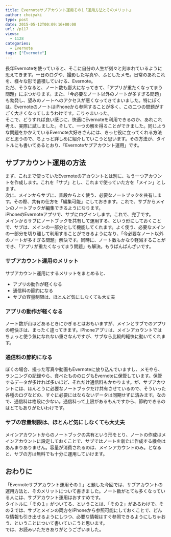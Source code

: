 ```yaml
---
title: Evernoteサブアカウント運用その1「運用方法とそのメリット」
author: choiyaki
type: post
date: 2015-05-12T00:09:16+00:00
url: /p117
views:
  - 1128
categories:
  - Evernote
tags: ["Evernote"]
---
```

長年Evernoteを使っていると、そこに自分の人生が刻々と刻まれているように思えてきます。一日のログや、撮影した写真や、ふとしたメモ。日常のあれこれを、様々な形で蓄積していける、Evernote。  
ただ、そうなると、ノート数も膨大になってきて、「アプリが重たくなってまう問題」にぶつかります。また、「今必要なノート以外のノートが多すぎる問題」も勃発し、望みのノートへのアクセスが悪くなってきてまいました。特にぼくは、EvernoteのノートはiPhoneから参照することが多く、この二つの問題がすごく大きくなってしまうわけです。こりゃまいった。  
そこで、どうすれば良い感じに、快適にEvernoteを利用できるのか、あれこれ考え、実際に試しました。そして、一つの解を得ることができました。同じような問題をかかえているEvernote大好きさんには、きっと役に立ってくれる方法だと思うので、ちょっと詳しめに紹介していこうと思います。その方法が、タイトルにも書いてあるとおり、「Evernoteサブアカウント運用」です。

## サブアカウント運用の方法

まず、これまで使っていたEvernoteのアカウントとは別に、もう一つアカウントを作成します。これを「サブ」とし、これまで使っていた方を「メイン」とします。  
次に、メインからサブに、普段からよく使う、必要なノートブックを共有します。その際、共有の仕方を「編集可能」にしておきます。これで、サブからメインのノートブックが編集できるようになります。  
iPhoneのEvernoteアプリで、サブにログインします。これで、完了です。  
メインからサブにノートブックを共有して運用する、という形にしておくことで、サブは、メインの一部分として機能してくれます。よく使う、必要なメインの一部分を切り離して利用することができるようになり、「今必要なノート以外のノートが多すぎる問題」解決です。同時に、ノート数もかなり軽減することができ、「アプリが重たくなってまう問題」も解決。もうばんばんざいです。

### サブアカウント運用のメリット

サブアカウント運用にするメリットをまとめると、

  * アプリの動作が軽くなる
  * 通信料の節約になる
  * サブの容量制限は、ほとんど気にしなくても大丈夫

### アプリの動作が軽くなる

ノート数が山ほどあるときにかぎるとはおもいますが、メインとサブでのアプリの軽快さは、まったく違ってきます。iPhoneアプリは、メインアカウントではちょっと使う気になれない重さなんですが、サブなら比較的軽快に動いてくれます。

### 通信料の節約になる

ぼくの場合、撮った写真や動画もEvernoteに放り込んでいますし、メモやら、ランニングの記録やら、食べたもののログもEvernoteに保管しています。保管するデータが多ければ多いほど、それだけ通信料もかかります。が、サブアカウントには、ほんとうに必要なノートブックだけ共有させているので、そういった各種のログなどの、すぐに必要にはならないデータは同期せずに済みます。なので、通信料は格段に少ない。通信料って上限があるもんですから、節約できるのはとてもありがたいわけです。

### サブの容量制限は、ほとんど気にしなくても大丈夫

メインアカウントからのノートブックの共有という形をとり、ノートの作成はメインアカウントに設定しておくことで、サブではノートを新たに作成する機会はあんまりありません。容量が消費されるのは、メインアカウントのみ。となると、サブの方は無料でも十分に運用していけます。

## おわりに

「Evernoteサブアカウント運用その１」と題した今回では、サブアカウントの運用方法と、そのメリットについて書きました。ノート数がとても多くなっている人には、サブアカウント運用はおすすめです。  
タイトルに「その１」がついてる、ということは、「その２」があるわけで。その２では、サブとメインの両方をiPhoneから参照可能にしておくことで、どんな情報も引き出せるようにしつつ、必要な情報はすぐ参照できるようにしちゃおう、ということについて書いていこうと思います。  
では、お読みいただきありがとうございました。